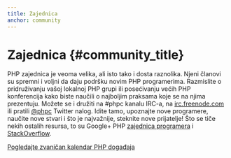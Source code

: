 ```yaml
---
title: Zajednica
anchor: community
---
```


# Zajednica {#community_title}

PHP zajednica je veoma velika, ali isto tako i dosta raznolika. Njeni članovi su spremni i voljni da
daju podršku novim PHP programerima. Razmislite o pridruživanju vašoj lokalnoj PHP grupi ili posećivanju
većih PHP konferencija kako biste naučili o najboljim praksama koje se na njima prezentuju. Možete se i
družiti na #phpc kanalu IRC-a, na [irc.freenode.com][php-irc] ili pratili [@phpc][phpc-twitter]
Twitter nalog. Idite tamo, upoznajte nove programere, naučite nove stvari i što je najvažnije, steknite
nove prijatelje! Što se tiče nekih ostalih resursa, to su Google+ PHP [zajednica programera][php-programmers-gplus]
i [StackOverflow][php-so].

[Pogledajte zvaničan kalendar PHP događaja][php-calendar]


[php-irc]: http://webchat.freenode.net/?channels=phpc
[phpc-twitter]: https://twitter.com/phpc
[php-programmers-gplus]: https://plus.google.com/u/0/communities/104245651975268426012
[php-so]: http://stackoverflow.com/questions/tagged/php
[php-calendar]: http://php.net/cal.php
